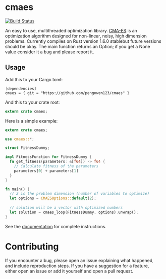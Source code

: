 # cmaes
[![Build Status](https://travis-ci.org/pengowen123/cmaes.svg?branch=master)](https://travis-ci.org/pengowen123/cmaes)

An easy to use, multithreaded optimization library.
[CMA-ES](https://en.wikipedia.org/wiki/CMA-ES) is an optimization algorithm designed for non-linear, noisy, high dimension problems. Currently compiles on Rust version 1.6.0 stablebut future versions should be okay. The main function returns an Option; if you get a None value consider it a bug and please report it.

## Usage

Add this to your Cargo.toml:
```
[dependencies]
cmaes = { git = "https://github.com/pengowen123/cmaes" }
```

And this to your crate root:
```rust
extern crate cmaes;
```

Here is a simple example:
```rust
extern crate cmaes;

use cmaes::*;

struct FitnessDummy;

impl FitnessFunction for FitnessDummy {
  fn get_fitness(parameters: &[f64]) -> f64 {
    // Calculate fitness of the parameters
    parameters[0] + parameters[1]
  }
}

fn main() {
  // 2 is the problem dimension (number of variables to optimize)
  let options = CMAESOptions::default(2);
  
  // solution will be a vector with optimized numbers
  let solution = cmaes_loop(FitnessDummy, options).unwrap();
}
```

See the [documentation](http://pengowen123.github.io/cmaes/cmaes/index.html) for complete instructions.

# Contributing

If you encounter a bug, please open an issue explaining what happened, and include reproduction steps. If you have a suggestion for a feature, either open an issue or add it yourself and open a pull request.
